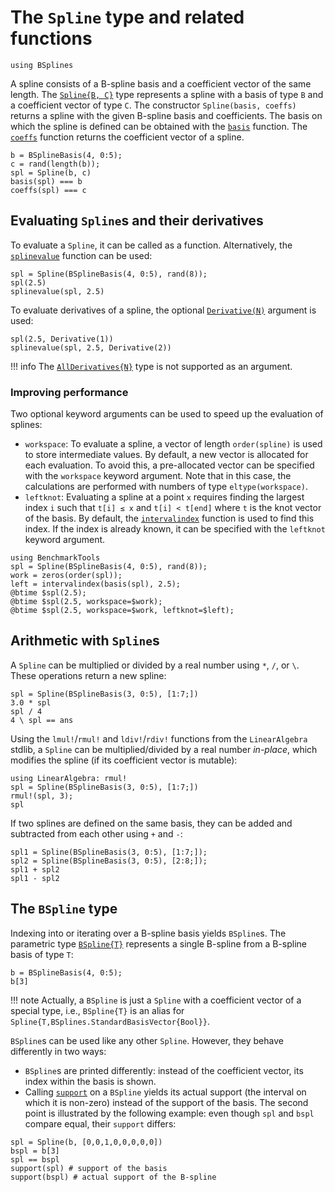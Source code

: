 # The `Spline` type and related functions

```@setup spline
using BSplines
```

A spline consists of a B-spline basis and a coefficient vector of the same length.
The [`Spline{B, C}`](@ref) type represents a spline with a basis of type `B` and a coefficient vector of type `C`.
The constructor `Spline(basis, coeffs)` returns a spline with the given B-spline basis and coefficients.
The basis on which the spline is defined can be obtained with the [`basis`](@ref) function.
The [`coeffs`](@ref) function returns the coefficient vector of a spline.

```@repl spline
b = BSplineBasis(4, 0:5);
c = rand(length(b));
spl = Spline(b, c)
basis(spl) === b
coeffs(spl) === c
```

## Evaluating `Spline`s and their derivatives

To evaluate a `Spline`, it can be called as a function.
Alternatively, the [`splinevalue`](@ref) function can be used:

```@repl spline
spl = Spline(BSplineBasis(4, 0:5), rand(8));
spl(2.5)
splinevalue(spl, 2.5)
```

To evaluate derivatives of a spline, the optional [`Derivative(N)`](@ref) argument is used:

```@repl spline
spl(2.5, Derivative(1))
splinevalue(spl, 2.5, Derivative(2))
```

!!! info
    The [`AllDerivatives{N}`](@ref) type is not supported as an argument.

### Improving performance

Two optional keyword arguments can be used to speed up the evaluation of splines:

* `workspace`:
  To evaluate a spline, a vector of length `order(spline)` is used to store intermediate values.
  By default, a new vector is allocated for each evaluation.
  To avoid this, a pre-allocated vector can be specified with the `workspace` keyword argument.
  Note that in this case, the calculations are performed with numbers of type `eltype(workspace)`.
* `leftknot`:
  Evaluating a spline at a point `x` requires finding the largest index `i` such that `t[i] ≤ x` and `t[i] < t[end]` where `t` is the knot vector of the basis.
  By default, the [`intervalindex`](@ref) function is used to find this index.
  If the index is already known, it can be specified with the `leftknot` keyword argument.

```@repl spline
using BenchmarkTools
spl = Spline(BSplineBasis(4, 0:5), rand(8));
work = zeros(order(spl));
left = intervalindex(basis(spl), 2.5);
@btime $spl(2.5);
@btime $spl(2.5, workspace=$work);
@btime $spl(2.5, workspace=$work, leftknot=$left);
```

## Arithmetic with `Spline`s

A `Spline` can be multiplied or divided by a real number using `*`, `/`, or `\`.
These operations return a new spline:

```@repl spline
spl = Spline(BSplineBasis(3, 0:5), [1:7;])
3.0 * spl
spl / 4
4 \ spl == ans
```

Using the `lmul!`/`rmul!` and `ldiv!`/`rdiv!` functions from the `LinearAlgebra` stdlib, a `Spline` can be multiplied/divided by a real number *in-place*, which modifies the spline (if its coefficient vector is mutable):

```@repl spline
using LinearAlgebra: rmul!
spl = Spline(BSplineBasis(3, 0:5), [1:7;])
rmul!(spl, 3);
spl
```

If two splines are defined on the same basis, they can be added and subtracted from each other using `+` and `-`:

```@repl spline
spl1 = Spline(BSplineBasis(3, 0:5), [1:7;]);
spl2 = Spline(BSplineBasis(3, 0:5), [2:8;]);
spl1 + spl2
spl1 - spl2
```

## The `BSpline` type

Indexing into or iterating over a B-spline basis yields `BSpline`s.
The parametric type [`BSpline{T}`](@ref) represents a single B-spline from a B-spline basis of type `T`:
```@repl spline
b = BSplineBasis(4, 0:5);
b[3]
```

!!! note
    Actually, a `BSpline` is just a `Spline` with a coefficient vector of a special type, i.e., `BSpline{T}` is an alias for `Spline{T,BSplines.StandardBasisVector{Bool}}`.

`BSpline`s can be used like any other `Spline`.
However, they behave differently in two ways:
  * `BSpline`s are printed differently: instead of the coefficient vector, its index within the basis is shown.
  * Calling [`support`](@ref) on a `BSpline` yields its actual support (the interval on which it is non-zero) instead of the support of the basis.
The second point is illustrated by the following example: even though `spl` and `bspl` compare equal, their `support` differs:
```@repl spline
spl = Spline(b, [0,0,1,0,0,0,0,0])
bspl = b[3]
spl == bspl
support(spl) # support of the basis
support(bspl) # actual support of the B-spline
```
